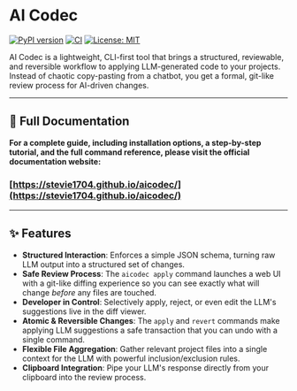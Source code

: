 # AI Codec

[![PyPI version](https://badge.fury.io/py/aicodec.svg)](https://badge.fury.io/py/aicodec)
[![CI](https://github.com/Stevie1704/aicodec/actions/workflows/ci.yml/badge.svg)](https://github.com/Stevie1704/aicodec/actions/workflows/ci.yml)
[![License: MIT](https://img.shields.io/badge/License-MIT-yellow.svg)](https://opensource.org/licenses/MIT)

AI Codec is a lightweight, CLI-first tool that brings a structured, reviewable, and reversible workflow to applying LLM-generated code to your projects. Instead of chaotic copy-pasting from a chatbot, you get a formal, git-like review process for AI-driven changes.



---

## 📖 Full Documentation

**For a complete guide, including installation options, a step-by-step tutorial, and the full command reference, please visit the official documentation website:**

### **[https://stevie1704.github.io/aicodec/](https://stevie1704.github.io/aicodec/)**

---

## ✨ Features

-   **Structured Interaction**: Enforces a simple JSON schema, turning raw LLM output into a structured set of changes.
-   **Safe Review Process**: The `aicodec apply` command launches a web UI with a git-like diffing experience so you can see exactly what will change *before* any files are touched.
-   **Developer in Control**: Selectively apply, reject, or even edit the LLM's suggestions live in the diff viewer.
-   **Atomic & Reversible Changes**: The `apply` and `revert` commands make applying LLM suggestions a safe transaction that you can undo with a single command.
-   **Flexible File Aggregation**: Gather relevant project files into a single context for the LLM with powerful inclusion/exclusion rules.
-   **Clipboard Integration**: Pipe your LLM's response directly from your clipboard into the review process.